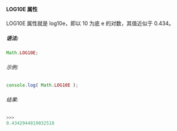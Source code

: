 #### LOG10E 属性

  LOG10E 属性就是 log10e，即以 10 为底 e 的对数，其值近似于 0.434。

##### 语法:

  ```javascript
  Math.LOG10E;
  ```
  
###### 示例:

  ```javascript
  console.log( Math.LOG10E );
  ```

###### 结果:

  ```javascript
  >>>
  0.4342944819032518
  ```
